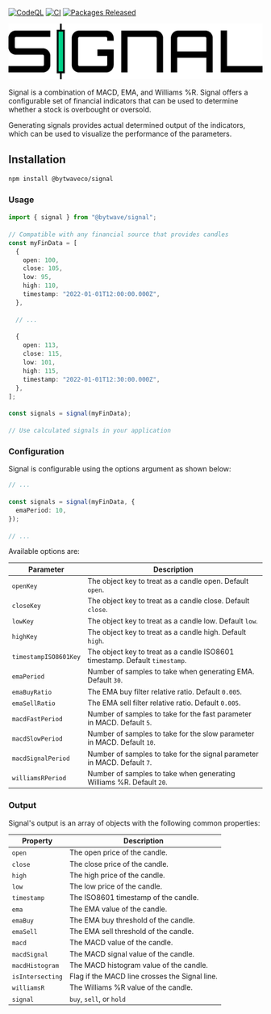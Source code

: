 [![CodeQL](https://github.com/bytewaveco/signal/actions/workflows/codeql-analysis.yml/badge.svg?branch=main)](https://github.com/bytewaveco/signal/actions/workflows/codeql-analysis.yml) [![CI](https://github.com/bytewaveco/signal/actions/workflows/node.js.yml/badge.svg?branch=main)](https://github.com/bytewaveco/signal/actions/workflows/node.js.yml) [![Packages Released](https://github.com/bytewaveco/signal/actions/workflows/npm-publish-packages.yml/badge.svg)](https://github.com/bytewaveco/signal/actions/workflows/npm-publish-packages.yml)

![Signal](./.github/assets/Signal.png)

Signal is a combination of MACD, EMA, and Williams %R. Signal offers a configurable set of financial indicators that can be used to determine whether a stock is overbought or oversold.

Generating signals provides actual determined output of the indicators, which can be used to visualize the performance of the parameters.

## Installation

```bash
npm install @bytwaveco/signal
```

### Usage

```typescript
import { signal } from "@bytwave/signal";

// Compatible with any financial source that provides candles
const myFinData = [
  {
    open: 100,
    close: 105,
    low: 95,
    high: 110,
    timestamp: "2022-01-01T12:00:00.000Z",
  },

  // ...

  {
    open: 113,
    close: 115,
    low: 101,
    high: 115,
    timestamp: "2022-01-01T12:30:00.000Z",
  },
];

const signals = signal(myFinData);

// Use calculated signals in your application
```

### Configuration

Signal is configurable using the options argument as shown below:

```typescript
// ...

const signals = signal(myFinData, {
  emaPeriod: 10,
});

// ...
```

Available options are:

| Parameter             | Description                                                                 |
| --------------------- | --------------------------------------------------------------------------- |
| `openKey`             | The object key to treat as a candle open. Default `open`.                   |
| `closeKey`            | The object key to treat as a candle close. Default `close`.                 |
| `lowKey`              | The object key to treat as a candle low. Default `low`.                     |
| `highKey`             | The object key to treat as a candle high. Default `high`.                   |
| `timestampISO8601Key` | The object key to treat as a candle ISO8601 timestamp. Default `timestamp`. |
| `emaPeriod`           | Number of samples to take when generating EMA. Default `30`.                |
| `emaBuyRatio`         | The EMA buy filter relative ratio. Default `0.005`.                         |
| `emaSellRatio`        | The EMA sell filter relative ratio. Default `0.005`.                        |
| `macdFastPeriod`      | Number of samples to take for the fast parameter in MACD. Default `5`.      |
| `macdSlowPeriod`      | Number of samples to take for the slow parameter in MACD. Default `10`.     |
| `macdSignalPeriod`    | Number of samples to take for the signal parameter in MACD. Default `7`.    |
| `williamsRPeriod`     | Number of samples to take when generating Williams %R. Default `20`.        |

### Output

Signal's output is an array of objects with the following common properties:

| Property         | Description                                    |
| ---------------- | ---------------------------------------------- |
| `open`           | The open price of the candle.                  |
| `close`          | The close price of the candle.                 |
| `high`           | The high price of the candle.                  |
| `low`            | The low price of the candle.                   |
| `timestamp`      | The ISO8601 timestamp of the candle.           |
| `ema`            | The EMA value of the candle.                   |
| `emaBuy`         | The EMA buy threshold of the candle.           |
| `emaSell`        | The EMA sell threshold of the candle.          |
| `macd`           | The MACD value of the candle.                  |
| `macdSignal`     | The MACD signal value of the candle.           |
| `macdHistogram`  | The MACD histogram value of the candle.        |
| `isIntersecting` | Flag if the MACD line crosses the Signal line. |
| `williamsR`      | The Williams %R value of the candle.           |
| `signal`         | `buy`, `sell`, or `hold`                       |
